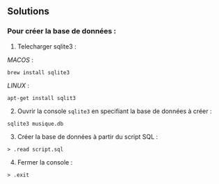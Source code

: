 ## Solutions 

### Pour créer la base de données :

1. Telecharger sqlite3 :

*MACOS* : 
```
brew install sqlite3
```

*LINUX* :
```
apt-get install sqlit3
```

2. Ouvrir la console `sqlite3` en specifiant la base de données à créer :
```
sqlite3 musique.db
```
3. Créer la base de données à partir du script SQL :
```
> .read script.sql
```
4. Fermer la console :
```
> .exit
```
